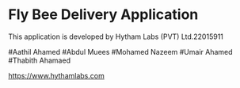 # Fly Bee Delivery Application

This application is developed by Hytham Labs (PVT) Ltd.22015911

#Aathil Ahamed
#Abdul Muees
#Mohamed Nazeem
#Umair Ahamed
#Thabith Ahamaed

https://www.hythamlabs.com
